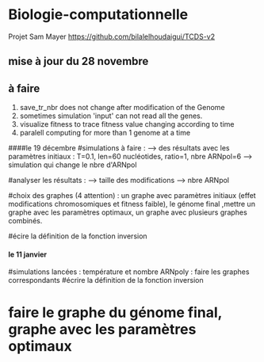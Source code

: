 # Biologie-computationnelle
Projet Sam Mayer
https://github.com/bilalelhoudaigui/TCDS-v2
## mise à jour du 28 novembre 
## à faire 
1. save_tr_nbr does not change after modification of the Genome
1. sometimes simulation 'input' can not read all the genes.
1. visualize fitness to trace fitness value changing according to time
1. paralell computing for more than 1 genome at a time



####le 19 décembre 
#simulations à faire : 
  --> des résultats avec les paramètres initiaux : T=0.1, len=60 nucléotides,  ratio=1, nbre ARNpol=6
  --> simulation qui change le nbre d'ARNpol

#analyser les résultats : 
  --> taille des modifications 
  --> nbre ARNpol 

#choix des graphes (4 attention) : un graphe avec paramètres initiaux (effet modifications chromosomiques et fitness faible), le génome final ,mettre un graphe avec les paramètres optimaux, un graphe avec plusieurs graphes combinés.


#écire la définition de la fonction inversion 




#### le 11 janvier 
#simulations lancées : température et nombre ARNpoly : faire les graphes correspondants 
#écrire la définition de la fonction inversion 
# faire le graphe du génome final, graphe avec les paramètres optimaux 
